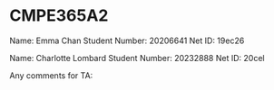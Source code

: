 # CMPE365A2
Name: Emma Chan
Student Number: 20206641
Net ID: 19ec26

Name: Charlotte Lombard
Student Number: 20232888
Net ID: 20cel

Any comments for TA: